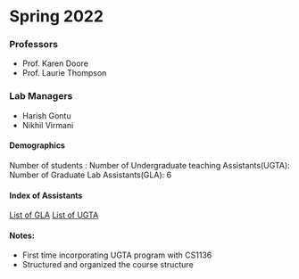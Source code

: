 # Spring 2022

### Professors
  - Prof. Karen Doore
  - Prof. Laurie Thompson

### Lab Managers
  - Harish Gontu
  - Nikhil Virmani

#### Demographics

Number of students :
Number of Undergraduate teaching Assistants(UGTA):
Number of Graduate Lab Assistants(GLA): 6

#### Index of Assistants

[List of GLA](GLA.md)
[List of UGTA](UGTA.md)

#### Notes:
  - First time incorporating UGTA program with CS1136
  - Structured and organized the course structure
